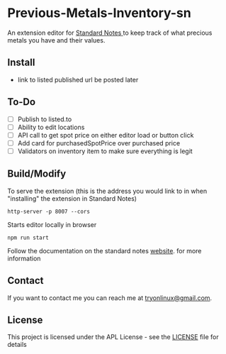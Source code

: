# Previous-Metals-Inventory-sn

An extension editor for [Standard Notes ](https://standardnotes.org) to keep track of what precious metals you have and their values.

## Install

- link to listed published url be posted later

## To-Do

- [ ] Publish to listed.to
- [ ] Ability to edit locations
- [ ] API call to get spot price on either editor load or button click
- [ ] Add card for purchasedSpotPrice over purchased price
- [ ] Validators on inventory item to make sure everything is legit

## Build/Modify

To serve the extension (this is the address you would link to in when "installing" the extension in Standard Notes)

```
http-server -p 8007 --cors
```

Starts editor locally in browser

```
npm run start
```

Follow the documentation on the standard notes [website](https://docs.standardnotes.org/extensions/intro/). for more information

## Contact

If you want to contact me you can reach me at <tryonlinux@gmail.com>.

## License

This project is licensed under the APL License - see the [LICENSE](LICENSE) file for details
